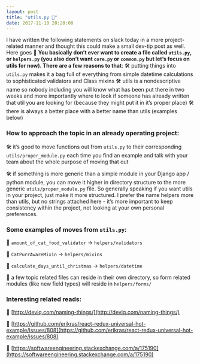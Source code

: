 ```yaml
---
layout: post
title: "utils.py 🙈"
date: 2017-11-10 20:20:00
---
```

I have written the following statements on slack today in a more project-related manner and thought this could make a small dev-tip post as well. Here goes 💪 **You basically don’t ever want to create a file called `utils.py`, or `helpers.py` (you also don’t want `core.py` or `common.py` but let’s focus on utils for now). There are a few reasons to that**: 🛠 putting things into `utils.py` makes it a bag full of everything from simple datetime calculations to sophisticated validators and Class mixins 🛠 utils is a nondescriptive name so nobody including you will know what has been put there in two weeks and more importantly where to look if someone has already written that util you are looking for (because they might put it in it’s proper place) 🛠 there is always a better place with a better name than utils (examples below)

### How to approach the topic in an already operating project:

🛠 it’s good to move functions out from `utils.py` to their corresponding `utils/proper_module.py` each time you find an example and talk with your team about the whole purpose of moving that out

🛠 if something is more generic than a simple module in your Django app / python module, you can move it higher in directory structure to the more generic `utils/proper_module.py` file. So generally speaking if you want utils in your project, just make it more structured. I prefer the name helpers more than utils, but no strings attached here - it’s more important to keep consistency within the project, not looking at your own personal preferences.

### Some examples of moves from `utils.py`:

🌟 `amount_of_cat_food_validator` → `helpers/validators`

🌟 `CatPurrAwareMixin` → `helpers/mixins`

🌟 `calculate_days_until_christmas` → `helpers/datetime`

🌟 a few topic related files can reside in their own directory, so form related modules (like new field types) will reside in `helpers/forms/`

### Interesting related reads:

📖 [http://deviq.com/naming-things/](http://deviq.com/naming-things/)

📖 [https://github.com/erikras/react-redux-universal-hot-example/issues/808](https://github.com/erikras/react-redux-universal-hot-example/issues/808)

📖 [https://softwareengineering.stackexchange.com/a/175190](https://softwareengineering.stackexchange.com/a/175190)